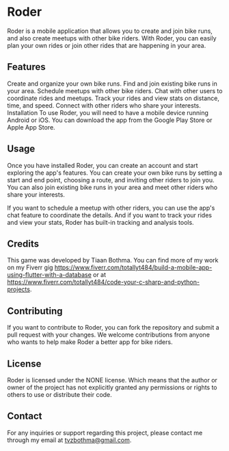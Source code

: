 # Roder

Roder is a mobile application that allows you to create and join bike runs, and also create meetups with other bike riders. With Roder, you can easily plan your own rides or join other rides that are happening in your area.

## Features
Create and organize your own bike runs.
Find and join existing bike runs in your area.
Schedule meetups with other bike riders.
Chat with other users to coordinate rides and meetups.
Track your rides and view stats on distance, time, and speed.
Connect with other riders who share your interests.
Installation
To use Roder, you will need to have a mobile device running Android or iOS. You can download the app from the Google Play Store or Apple App Store.

## Usage
Once you have installed Roder, you can create an account and start exploring the app's features. You can create your own bike runs by setting a start and end point, choosing a route, and inviting other riders to join you. You can also join existing bike runs in your area and meet other riders who share your interests.

If you want to schedule a meetup with other riders, you can use the app's chat feature to coordinate the details. And if you want to track your rides and view your stats, Roder has built-in tracking and analysis tools.

## Credits
This game was developed by Tiaan Bothma. You can find more of my work on my Fiverr gig https://www.fiverr.com/totallyt484/build-a-mobile-app-using-flutter-with-a-database or at https://www.fiverr.com/totallyt484/code-your-c-sharp-and-python-projects.

## Contributing
If you want to contribute to Roder, you can fork the repository and submit a pull request with your changes. We welcome contributions from anyone who wants to help make Roder a better app for bike riders.

## License
Roder is licensed under the NONE license. Which means that the author or owner of the project has not explicitly granted any permissions or rights to others to use or distribute their code.

## Contact
For any inquiries or support regarding this project, please contact me through my email at tvzbothma@gmail.com.
